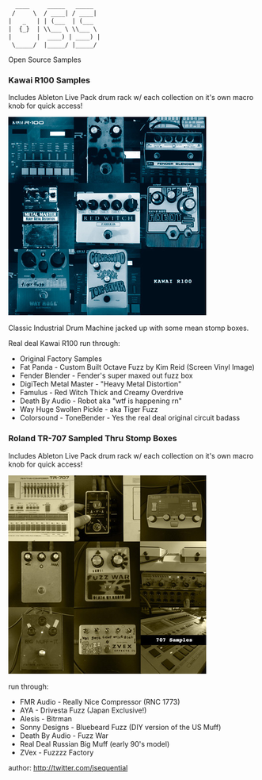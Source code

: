 ```
  ____ 	   _____   _____
 / 	   \  / ____| / ____| 
| 	_   | | (___  | (___  
|  {_}  | \\___ \ \\___ \
|    	|  ____) | ____) |
 \_____/  |_____/ |_____/ 

```
Open Source Samples

### Kawai R100 Samples

Includes Ableton Live Pack drum rack w/ each collection on it's own macro knob for quick access!

![alt tag](https://github.com/jake-sd/oss/blob/master/R100/cover-400x400.jpg)

Classic Industrial Drum Machine jacked up with some mean stomp boxes.

Real deal Kawai R100 run through:

- Original Factory Samples
- Fat Panda - Custom Built Octave Fuzz by Kim Reid (Screen Vinyl Image)
- Fender Blender - Fender's super maxed out fuzz box
- DigiTech Metal Master - "Heavy Metal Distortion"
- Famulus - Red Witch Thick and Creamy Overdrive
- Death By Audio - Robot aka "wtf is happening rn"
- Way Huge Swollen Pickle - aka Tiger Fuzz
- Colorsound - ToneBender - Yes the real deal original circuit badass

### Roland TR-707 Sampled Thru Stomp Boxes

Includes Ableton Live Pack drum rack w/ each collection on it's own macro knob for quick access!

![alt tag](https://github.com/jake-sd/oss/blob/master/707/707-small.jpg)

run through:

- FMR Audio - Really Nice Compressor (RNC 1773)
- AYA - Drivesta Fuzz (Japan Exclusive!)
- Alesis - Bitrman
- Sonny Designs - Bluebeard Fuzz (DIY version of the US Muff)
- Death By Audio - Fuzz War
- Real Deal Russian Big Muff (early 90's model)
- ZVex - Fuzzzz Factory 

author: http://twitter.com/jsequential
